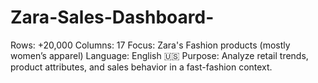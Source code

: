 # Zara-Sales-Dashboard-
Rows: +20,000 Columns: 17 Focus: Zara's Fashion products (mostly women’s apparel) Language: English 🇺🇸 Purpose: Analyze retail trends, product attributes, and sales behavior in a fast-fashion context.
